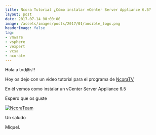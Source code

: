 ```yaml
---
title: Ncora Tutorial ¿Cómo instalar vCenter Server Appliance 6.5?
layout: post
date: 2017-07-14 00:00:00
image: /assets/images/posts/2017/01/ansible_logo.png
headerImage: false
tag:
- vmware
- vsphere
- vexpert
- vcsa
- ncoratv
---
```


Hola a tod@s!!

Hoy os dejo con un video tutorial para el programa de [NcoraTV](https://www.ncora.com)

En él vemos como instalar un vCenter Server Appliance 6.5

Espero que os guste

[![NcoraTeam](https://img.youtube.com/vi/aPMuLQo_eeE/0.jpg)](https://youtu.be/aPMuLQo_eeE "#NcoraTutorial21")

Un saludo

Miquel.